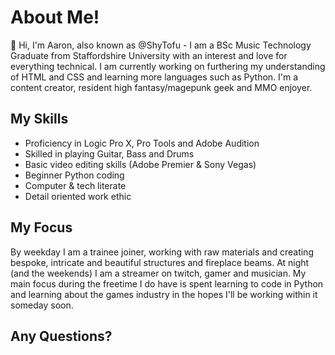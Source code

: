 # About Me!
👋 Hi, I'm Aaron, also known as @ShyTofu - I am a BSc Music Technology Graduate from Staffordshire University with an interest and love for everything technical.
I am currently working on furthering my understanding of HTML and CSS and learning more languages such as Python. 
I'm a content creator, resident high fantasy/magepunk geek and MMO enjoyer.
<br>
## My Skills
- Proficiency in Logic Pro X, Pro Tools and Adobe Audition
- Skilled in playing Guitar, Bass and Drums
- Basic video editing skills (Adobe Premier & Sony Vegas)
- Beginner Python coding
- Computer & tech literate
- Detail oriented work ethic <br>
<h2>My Focus</h2> 
By weekday I am a trainee joiner, working with raw materials and creating bespoke, intricate and beautiful structures and fireplace beams. At night (and the weekends) I am a streamer on twitch, gamer and musician. 
My main focus during the freetime I do have is spent learning to code in Python and learning about the games industry in the hopes I'll be working within it someday soon. <br> 
<h2>Any Questions?</h2>
